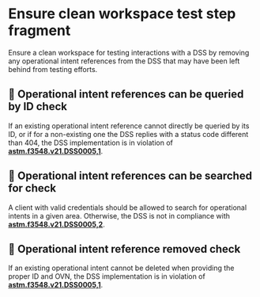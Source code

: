 # Ensure clean workspace test step fragment

Ensure a clean workspace for testing interactions with a DSS by removing any operational intent references from the DSS that may have been left behind from testing efforts.

## 🛑 Operational intent references can be queried by ID check

If an existing operational intent reference cannot directly be queried by its ID, or if for a non-existing one the DSS replies with a status code different than 404,
the DSS implementation is in violation of **[astm.f3548.v21.DSS0005,1](../../../../requirements/astm/f3548/v21.md)**.

## 🛑 Operational intent references can be searched for check

A client with valid credentials should be allowed to search for operational intents in a given area.
Otherwise, the DSS is not in compliance with **[astm.f3548.v21.DSS0005,2](../../../../requirements/astm/f3548/v21.md)**.

## 🛑 Operational intent reference removed check

If an existing operational intent cannot be deleted when providing the proper ID and OVN, the DSS implementation is in violation of
**[astm.f3548.v21.DSS0005,1](../../../../requirements/astm/f3548/v21.md)**.
